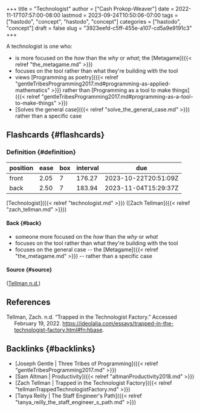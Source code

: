 +++
title = "Technologist"
author = ["Cash Prokop-Weaver"]
date = 2022-11-17T07:57:00-08:00
lastmod = 2023-09-24T10:50:06-07:00
tags = ["hastodo", "concept", "hastodo", "concept"]
categories = ["hastodo", "concept"]
draft = false
slug = "3923eefd-c5ff-455e-a107-cd5a9e9191c3"
+++

A technologist is one who:

-   is more focused on the _how_ than the _why_ or _what_; the [Metagame]({{< relref "the_metagame.md" >}})
-   focuses on the tool rather than what they're building with the tool
-   views [Programming as poetry]({{< relref "gentleTribesProgramming2017.md#programming-as-applied-mathematics" >}}) rather than [Programming as a tool to make things]({{< relref "gentleTribesProgramming2017.md#programming-as-a-tool-to-make-things" >}})
-   [Solves the general case]({{< relref "solve_the_general_case.md" >}}) rather than a specific case


## Flashcards {#flashcards}


### Definition {#definition}

| position | ease | box | interval | due                  |
|----------|------|-----|----------|----------------------|
| front    | 2.05 | 7   | 176.27   | 2023-10-22T20:51:09Z |
| back     | 2.50 | 7   | 183.94   | 2023-11-04T15:29:37Z |

[Technologist]({{< relref "technologist.md" >}}) ([Zach Tellman]({{< relref "zach_tellman.md" >}}))


#### Back {#back}

-   someone more focused on the _how_ than the _why_ or _what_
-   focuses on the tool rather than what they're building with the tool
-   focuses on the general case -- the [Metagame]({{< relref "the_metagame.md" >}}) -- rather than a specific case


#### Source {#source}

(<a href="#citeproc_bib_item_1">Tellman n.d.</a>)

## References

<style>.csl-entry{text-indent: -1.5em; margin-left: 1.5em;}</style><div class="csl-bib-body">
  <div class="csl-entry"><a id="citeproc_bib_item_1"></a>Tellman, Zach. n.d. “Trapped in the Technologist Factory.” Accessed February 19, 2022. <a href="https://ideolalia.com/essays/trapped-in-the-technologist-factory.html#fn:hbase">https://ideolalia.com/essays/trapped-in-the-technologist-factory.html#fn:hbase</a>.</div>
</div>


## Backlinks {#backlinks}

-   [Joseph Gentle | Three Tribes of Programming]({{< relref "gentleTribesProgramming2017.md" >}})
-   [Sam Altman | Productivity]({{< relref "altmanProductivity2018.md" >}})
-   [Zach Tellman | Trapped in the Technologist Factory]({{< relref "tellmanTrappedTechnologistFactory.md" >}})
-   [Tanya Reilly | The Staff Engineer's Path]({{< relref "tanya_reilly_the_staff_engineer_s_path.md" >}})
